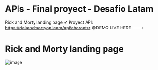# APIs - Final proyect - Desafio Latam
 Rick and Morty landing page
 ✔ Proyect API: https://rickandmortyapi.com/api/character 
 🟢DEMO LIVE HERE --->

# Rick and Morty landing page
![image](https://github.com/holydoritoz/APIs-React-Final-Proyect/assets/54608904/f79c2501-87eb-469e-b8d0-6c3cdd78c6e7)

